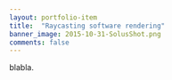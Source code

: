 ```yaml
---
layout: portfolio-item
title:  "Raycasting software rendering"
banner_image: 2015-10-31-SolusShot.png
comments: false
---
```


blabla.